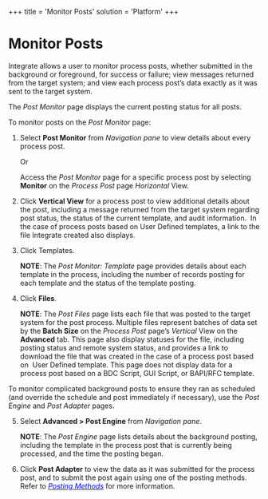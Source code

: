 +++
title = 'Monitor Posts'
solution = 'Platform'
+++

# Monitor Posts

Integrate allows a user to monitor process posts, whether submitted in
the background or foreground, for success or failure; view messages
returned from the target system; and view each process post’s data
exactly as it was sent to the target system.

The *Post Monitor* page displays the current posting status for all
posts.

To monitor posts on the *Post Monitor* page:

1.  Select **Post Monitor** from *Navigation pane* to view details about
    every process post.
    
    Or
    
    Access the *Post Monitor* page for a specific process post by
    selecting **Monitor** on the *Process Post* page *Horizontal* View.

2.  Click **Vertical View** for a process post to view additional
    details about the post, including a message returned from the target
    system regarding post status, the status of the current template,
    and audit information.  In the case of process posts based on User
    Defined templates, a link to the file Integrate created also
    displays.

3.  Click Templates.
    
    **NOTE**: The *Post Monitor: Template* page provides details about
    each template in the process, including the number of records
    posting for each template and the status of the template posting.

4.  Click **Files**.
    
    **NOTE**: The *Post Files* page lists each file that was posted to
    the target system for the post process. Multiple files represent
    batches of data set by the **Batch Size** on the *Process Post*
    page’s *Vertical* View on the **Advanced** tab. This page also
    display statuses for the file, including posting status and remote
    system status, and provides a link to download the file that was
    created in the case of a process post based on  User Defined
    template. This page does not display data for a process post based
    on a BDC Script, GUI Script, or BAPI/RFC template.

To monitor complicated background posts to ensure they ran as scheduled
(and override the schedule and post immediately if necessary), use the
*Post Engine* and *Post Adapter* pages.

5.  Select **Advanced \> Post Engine** from *Navigation pane*.
    
    **NOTE**: The *Post Engine* page lists details about the background
    posting, including the template in the process post that is
    currently being processed, and the time the posting began.

6.  Click **Post Adapter** to view the data as it was submitted for the
    process post, and to submit the post again using one of the posting
    methods. Refer to [*<span style="color: #0000ff;">Posting
    Methods</span>*](Posting_Methods.htm) for more information.
